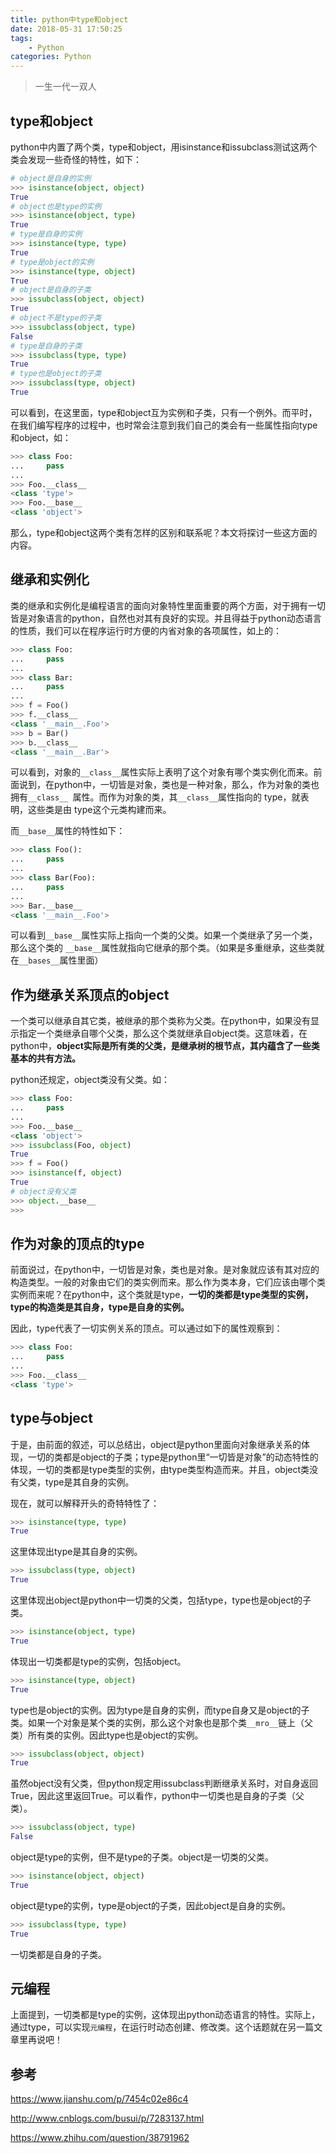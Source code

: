 ```yaml
---
title: python中type和object
date: 2018-05-31 17:50:25
tags: 
    - Python
categories: Python
---
```

>一生一代一双人

## type和object
python中内置了两个类，type和object，用isinstance和issubclass测试这两个类会发现一些奇怪的特性，如下：
```python
# object是自身的实例
>>> isinstance(object, object)
True
# object也是type的实例
>>> isinstance(object, type)
True
# type是自身的实例
>>> isinstance(type, type)
True
# type是object的实例
>>> isinstance(type, object)
True
# object是自身的子类
>>> issubclass(object, object)
True
# object不是type的子类
>>> issubclass(object, type)
False
# type是自身的子类
>>> issubclass(type, type)
True
# type也是object的子类
>>> issubclass(type, object)
True
```

可以看到，在这里面，type和object互为实例和子类，只有一个例外。而平时，在我们编写程序的过程中，也时常会注意到我们自己的类会有一些属性指向type和object，如：
```python
>>> class Foo:
...     pass
...
>>> Foo.__class__
<class 'type'>
>>> Foo.__base__
<class 'object'>
```
那么，type和object这两个类有怎样的区别和联系呢？本文将探讨一些这方面的内容。

## 继承和实例化
类的继承和实例化是编程语言的面向对象特性里面重要的两个方面，对于拥有一切皆是对象语言的python，自然也对其有良好的实现。并且得益于python动态语言的性质，我们可以在程序运行时方便的内省对象的各项属性，如上的：
```python
>>> class Foo:
...     pass
...
>>> class Bar:
...     pass
...
>>> f = Foo()
>>> f.__class__
<class '__main__.Foo'>
>>> b = Bar()
>>> b.__class__
<class '__main__.Bar'>
```
可以看到，对象的`__class__`属性实际上表明了这个对象有哪个类实例化而来。前面说到，在python中，一切皆是对象，类也是一种对象，那么，作为对象的类也拥有`__class__ `属性。而作为对象的类，其`__class__`属性指向的 type，就表明，这些类是由 type这个元类构建而来。

而`__base__`属性的特性如下：
```python
>>> class Foo():
...     pass
...
>>> class Bar(Foo):
...     pass
...
>>> Bar.__base__
<class '__main__.Foo'>
```
可以看到`__base__`属性实际上指向一个类的父类。如果一个类继承了另一个类，那么这个类的 `__base__`属性就指向它继承的那个类。（如果是多重继承，这些类就在`__bases__`属性里面）

## 作为继承关系顶点的object
一个类可以继承自其它类，被继承的那个类称为父类。在python中，如果没有显示指定一个类继承自哪个父类，那么这个类就继承自object类。这意味着，在python中，**object实际是所有类的父类，是继承树的根节点，其内蕴含了一些类基本的共有方法。**

python还规定，object类没有父类。如：
```python
>>> class Foo:
...     pass
...
>>> Foo.__base__
<class 'object'>
>>> issubclass(Foo, object)
True
>>> f = Foo()
>>> isinstance(f, object)
True
# object没有父类
>>> object.__base__
>>> 
```

## 作为对象的顶点的type
前面说过，在python中，一切皆是对象，类也是对象。是对象就应该有其对应的构造类型。一般的对象由它们的类实例而来。那么作为类本身，它们应该由哪个类实例而来呢？在python中，这个类就是type，**一切的类都是type类型的实例，type的构造类是其自身，type是自身的实例。**

因此，type代表了一切实例关系的顶点。可以通过如下的属性观察到：
```python
>>> class Foo:
...     pass
...
>>> Foo.__class__
<class 'type'>
```

<!--MORE-->
## type与object
于是，由前面的叙述，可以总结出，object是python里面向对象继承关系的体现，一切的类都是object的子类；type是python里“一切皆是对象”的动态特性的体现，一切的类都是type类型的实例，由type类型构造而来。并且，object类没有父类，type是其自身的实例。

现在，就可以解释开头的奇特特性了：

```python
>>> isinstance(type, type)
True
```
这里体现出type是其自身的实例。

```python
>>> issubclass(type, object)
True
```
这里体现出object是python中一切类的父类，包括type，type也是object的子类。

```python
>>> isinstance(object, type)
True
```
体现出一切类都是type的实例，包括object。

```python
>>> isinstance(type, object)
True
```
type也是object的实例。因为type是自身的实例，而type自身又是object的子类。如果一个对象是某个类的实例，那么这个对象也是那个类`__mro__`链上（父类）所有类的实例。因此type也是object的实例。

```python
>>> issubclass(object, object)
True
```
虽然object没有父类，但python规定用issubclass判断继承关系时，对自身返回True，因此这里返回True。可以看作，python中一切类也是自身的子类（父类）。

```python
>>> issubclass(object, type)
False
```
object是type的实例，但不是type的子类。object是一切类的父类。

```python
>>> isinstance(object, object)
True
```
object是type的实例，type是object的子类，因此object是自身的实例。

```python
>>> issubclass(type, type)
True
```
一切类都是自身的子类。

## 元编程
上面提到，一切类都是type的实例，这体现出python动态语言的特性。实际上，通过type，可以实现`元编程`，在运行时动态创建、修改类。这个话题就在另一篇文章里再说吧！

## 参考
https://www.jianshu.com/p/7454c02e86c4

http://www.cnblogs.com/busui/p/7283137.html

https://www.zhihu.com/question/38791962